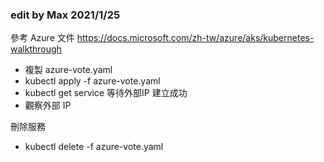 ### edit by Max 2021/1/25
參考 Azure 文件 https://docs.microsoft.com/zh-tw/azure/aks/kubernetes-walkthrough

* 複製 azure-vote.yaml
* kubectl apply -f azure-vote.yaml
* kubectl get service 等待外部IP 建立成功
* 觀察外部 IP

刪除服務
* kubectl delete -f azure-vote.yaml
